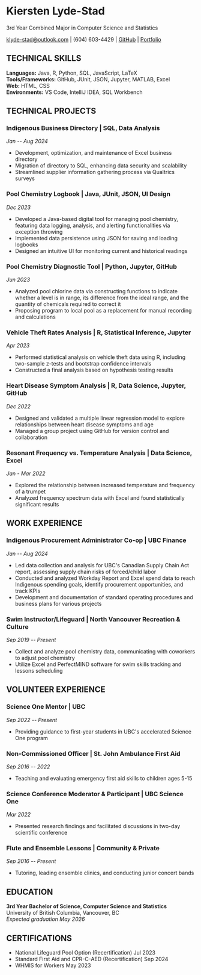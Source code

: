# Kiersten Lyde-Stad

3rd Year Combined Major in Computer Science and Statistics

klyde-stad@outlook.com | (604) 603-4429 | [GitHub](https://github.com/klydestad) | [Portfolio](https://www.kierstenly.dev/)

## TECHNICAL SKILLS

**Languages:** Java, R, Python, SQL, JavaScript, LaTeX  
**Tools/Frameworks:** GitHub, JUnit, JSON, Jupyter, MATLAB, Excel  
**Web:** HTML, CSS  
**Environments:** VS Code, IntelliJ IDEA, SQL Workbench

## TECHNICAL PROJECTS

### Indigenous Business Directory | SQL, Data Analysis
*Jan -- Aug 2024*
- Development, optimization, and maintenance of Excel business directory
- Migration of directory to SQL, enhancing data security and scalability
- Streamlined supplier information gathering process via Qualtrics surveys

### Pool Chemistry Logbook | Java, JUnit, JSON, UI Design
*Dec 2023*
- Developed a Java-based digital tool for managing pool chemistry, featuring data logging, analysis, and alerting functionalities via exception throwing
- Implemented data persistence using JSON for saving and loading logbooks
- Designed an intuitive UI for monitoring current and historical readings

### Pool Chemistry Diagnostic Tool | Python, Jupyter, GitHub
*Jun 2023*
- Analyzed pool chlorine data via constructing functions to indicate whether a level is in range, its difference from the ideal range, and the quantity of chemicals required to correct it
- Proposing program to local pool as a replacement for manual recording and calculations

### Vehicle Theft Rates Analysis | R, Statistical Inference, Jupyter
*Apr 2023*
- Performed statistical analysis on vehicle theft data using R, including two-sample z-tests and bootstrap confidence intervals
- Constructed a final analysis based on hypothesis testing results

### Heart Disease Symptom Analysis | R, Data Science, Jupyter, GitHub
*Dec 2022*
- Designed and validated a multiple linear regression model to explore relationships between heart disease symptoms and age
- Managed a group project using GitHub for version control and collaboration

### Resonant Frequency vs. Temperature Analysis | Data Science, Excel
*Jan - Mar 2022*
- Explored the relationship between increased temperature and frequency of a trumpet
- Analyzed frequency spectrum data with Excel and found statistically significant results

## WORK EXPERIENCE

### Indigenous Procurement Administrator Co-op | UBC Finance
*Jan -- Aug 2024*
- Led data collection and analysis for UBC's Canadian Supply Chain Act report, assessing supply chain risks of forced/child labor
- Conducted and analyzed Workday Report and Excel spend data to reach Indigenous spending goals, identify procurement opportunities, and track KPIs
- Development and documentation of standard operating procedures and business plans for various projects

### Swim Instructor/Lifeguard | North Vancouver Recreation & Culture
*Sep 2019 -- Present*
- Collect and analyze pool chemistry data, communicating with coworkers to adjust pool chemistry
- Utilize Excel and PerfectMIND software for swim skills tracking and lessons scheduling

## VOLUNTEER EXPERIENCE

### Science One Mentor | UBC
*Sep 2022 -- Present*
- Providing guidance to first-year students in UBC's accelerated Science One program

### Non-Commissioned Officer | St. John Ambulance First Aid
*Sep 2016 -- 2022*
- Teaching and evaluating emergency first aid skills to children ages 5-15

### Science Conference Moderator & Participant | UBC Science One
*Mar 2022*
- Presented research findings and facilitated discussions in two-day scientific conference

### Flute and Ensemble Lessons | Community & Private
*Sep 2016 -- Present*
- Tutoring, leading ensemble clinics, and conducting junior concert bands

## EDUCATION

**3rd Year Bachelor of Science, Computer Science and Statistics**  
University of British Columbia, Vancouver, BC  
*Expected graduation May 2026*

## CERTIFICATIONS

- National Lifeguard Pool Option (Recertification) Jul 2023
- Standard First Aid and CPR-C-AED (Recertification) Sep 2024
- WHMIS for Workers May 2023
